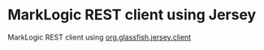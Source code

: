 # MarkLogic REST client using Jersey

MarkLogic REST client using [org.glassfish.jersey.client](https://mvnrepository.com/artifact/org.glassfish.jersey.core/jersey-client/2.22.3)
